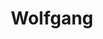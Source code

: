 ---
avatar: /images/people/wolfgang.jpg
avatar_small: /images/people/wolfgang_small.jpg
bio: I make videos about tech, Linux and computers.
homepage: https://www.youtube.com/channel/ucsngwsihyoyn0kiinagukxg
instagram: null
linkedin: null
title: Wolfgang
twitter: null
type: guest
username: wolfgang
youtube: null
---